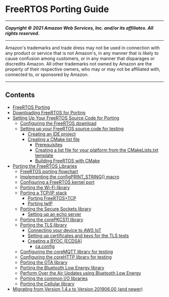 # FreeRTOS Porting Guide

-----
*****Copyright &copy; 2021 Amazon Web Services, Inc. and/or its affiliates. All rights reserved.*****

-----
Amazon's trademarks and trade dress may not be used in 
     connection with any product or service that is not Amazon's, 
     in any manner that is likely to cause confusion among customers, 
     or in any manner that disparages or discredits Amazon. All other 
     trademarks not owned by Amazon are the property of their respective
     owners, who may or may not be affiliated with, connected to, or 
     sponsored by Amazon.

-----
## Contents
+ [FreeRTOS Porting](porting-guide.md)
+ [Downloading FreeRTOS for Porting](porting-download.md)
+ [Setting Up Your FreeRTOS Source Code for Porting](porting-set-up-project.md)
   + [Configuring the FreeRTOS download](porting-set-up-directory.md)
   + [Setting up your FreeRTOS source code for testing](testing-set-up.md)
      + [Creating an IDE project](porting-create-project.md)
      + [Creating a CMake list file](porting-cmake-setup.md)
         + [Prerequisites](building-cmake-prereqs.md)
         + [Creating a list file for your platform from the CMakeLists.txt template](cmake-template.md)
         + [Building FreeRTOS with CMake](building-cmake.md)
+ [Porting the FreeRTOS Libraries](afr-porting.md)
   + [FreeRTOS porting flowchart](porting-chart.md)
   + [Implementing the configPRINT_STRING() macro](afr-porting-config.md)
   + [Configuring a FreeRTOS kernel port](afr-porting-kernel.md)
   + [Porting the Wi-Fi library](afr-porting-wifi.md)
   + [Porting a TCP/IP stack](afr-porting-tcp.md)
      + [Porting FreeRTOS+TCP](porting-freertos-tcp.md)
      + [Porting lwIP](porting-lwip.md)
   + [Porting the Secure Sockets library](afr-porting-ss.md)
      + [Setting up an echo server](afr-echo-server.md)
   + [Porting the corePKCS11 library](afr-porting-pkcs.md)
   + [Porting the TLS library](afr-porting-tls.md)
      + [Connecting your device to AWS IoT](testing-connect-iot.md)
      + [Setting up certificates and keys for the TLS tests](tls-certkey-setup.md)
      + [Creating a BYOC (ECDSA)](afr-byoc.md)
         + [ca.config](porting-ca-config.md)
   + [Configuring the coreMQTT library for testing](afr-porting-mqtt.md)
   + [Configuring the coreHTTP library for testing](afr-porting-corehttp.md)
   + [Porting the OTA library](afr-porting-ota.md)
   + [Porting the Bluetooth Low Energy library](afr-porting-ble.md)
   + [Perform Over the Air Updates using Bluetooth Low Energy](ota-updates-ble.md)
   + [Porting the common I/O libraries](freertos-porting-commonio.md)
   + [Porting the Cellular library](freertos-porting-cellular.md)
+ [Migrating from Version 1.4.x to Version 201906.00 (and newer)](porting-migration.md)